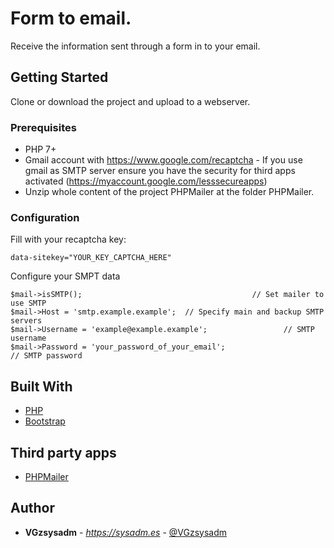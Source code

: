 # Form to email.

Receive the information sent through a form in to your email.

## Getting Started

Clone or download the project and upload to a webserver.

### Prerequisites

* PHP 7+
* Gmail account with https://www.google.com/recaptcha - If you use gmail as SMTP server ensure you have the security for third apps activated (https://myaccount.google.com/lesssecureapps)
* Unzip whole content of the project PHPMailer at the folder PHPMailer.

### Configuration

Fill with your recaptcha key:
```
data-sitekey="YOUR_KEY_CAPTCHA_HERE"
```
Configure your SMPT data
```
$mail->isSMTP();                                      // Set mailer to use SMTP
$mail->Host = 'smtp.example.example';  // Specify main and backup SMTP servers
$mail->Username = 'example@example.example';                 // SMTP username
$mail->Password = 'your_password_of_your_email';                           // SMTP password
```

## Built With

* [PHP](http://php.net/)
* [Bootstrap](https://getbootstrap.com/docs/4.1/getting-started/introduction/)

## Third party apps

* [PHPMailer](https://github.com/PHPMailer/PHPMailer)

## Author

* **VGzsysadm** - *https://sysadm.es* - [@VGzsysadm](https://github.com/VGzsysadm)


